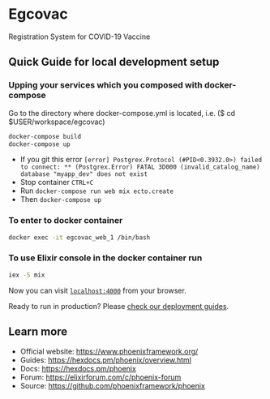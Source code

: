 # Egcovac

Registration System for COVID-19 Vaccine

## Quick Guide for local development setup

### Upping your services which you composed with docker-compose

  Go to the directory where docker-compose.yml is located, i.e. ($ cd $USER/workspace/egcovac)

  ```sh
  docker-compose build
  docker-compose up
  ```

* If you git this error `[error] Postgrex.Protocol (#PID<0.3932.0>) failed to connect: ** (Postgrex.Error) FATAL 3D000 (invalid_catalog_name) database "myapp_dev" does not exist`
* Stop container `CTRL+C`
* Run `docker-compose run web mix ecto.create`
* Then `docker-compose up`

### To enter to docker container

  ```sh
  docker exec -it egcovac_web_1 /bin/bash
  ```

### To use Elixir console in the docker container run

  ```sh
  iex -S mix
  ```

Now you can visit [`localhost:4000`](http://localhost:4000) from your browser.

Ready to run in production? Please [check our deployment guides](https://hexdocs.pm/phoenix/deployment.html).

## Learn more

* Official website: https://www.phoenixframework.org/
* Guides: https://hexdocs.pm/phoenix/overview.html
* Docs: https://hexdocs.pm/phoenix
* Forum: https://elixirforum.com/c/phoenix-forum
* Source: https://github.com/phoenixframework/phoenix
